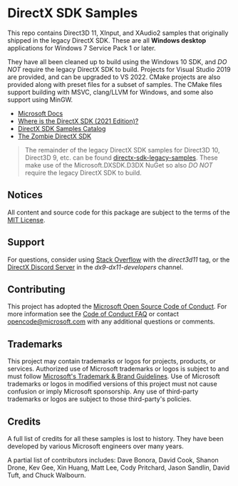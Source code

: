 # DirectX SDK Samples

This repo contains Direct3D 11, XInput, and XAudio2 samples that originally shipped in the legacy DirectX SDK. These are all **Windows desktop** applications for Windows 7 Service Pack 1 or later.

They have all been cleaned up to build using the Windows 10 SDK, and _DO NOT_ require the legacy DirectX SDK to build. Projects for Visual Studio 2019 are provided, and can be upgraded to VS 2022. CMake projects are also provided along with preset files for a subset of samples. The CMake files support building with MSVC, clang/LLVM for Windows, and some also support using MinGW.

* [Microsoft Docs](https://docs.microsoft.com/en-us/windows/desktop/directx-sdk--august-2009-)
* [Where is the DirectX SDK (2021 Edition)?](https://aka.ms/dxsdk)
* [DirectX SDK Samples Catalog](https://walbourn.github.io/directx-sdk-samples-catalog/)
* [The Zombie DirectX SDK](https://aka.ms/AA4gfea)

> The remainder of the legacy DirectX SDK samples for Direct3D 10, Direct3D 9, etc. can be found [directx-sdk-legacy-samples](https://github.com/walbourn/directx-sdk-legacy-samples). These make use of the Microsoft.DXSDK.D3DX NuGet so also _DO NOT_ require the legacy DirectX SDK to build.

## Notices

All content and source code for this package are subject to the terms of the [MIT License](https://github.com/walbourn/directx-sdk-samples/blob/main/LICENSE).

## Support

For questions, consider using [Stack Overflow](https://stackoverflow.com/questions/tagged/direct3d11) with the *direct3d11* tag, or the [DirectX Discord Server](https://discord.gg/directx) in the *dx9-dx11-developers* channel.

## Contributing

This project has adopted the [Microsoft Open Source Code of Conduct](https://opensource.microsoft.com/codeofconduct/). For more information see the [Code of Conduct FAQ](https://opensource.microsoft.com/codeofconduct/faq/) or contact [opencode@microsoft.com](mailto:opencode@microsoft.com) with any additional questions or comments.

## Trademarks

This project may contain trademarks or logos for projects, products, or services. Authorized use of Microsoft trademarks or logos is subject to and must follow [Microsoft's Trademark & Brand Guidelines](https://www.microsoft.com/en-us/legal/intellectualproperty/trademarks/usage/general). Use of Microsoft trademarks or logos in modified versions of this project must not cause confusion or imply Microsoft sponsorship. Any use of third-party trademarks or logos are subject to those third-party's policies.

## Credits

A full list of credits for all these samples is lost to history. They have been developed by various Microsoft engineers over many years.

A partial list of contributors includes: Dave Bonora, David Cook, Shanon Drone, Kev Gee, Xin Huang, Matt Lee, Cody Pritchard, Jason Sandlin, David Tuft, and Chuck Walbourn.
